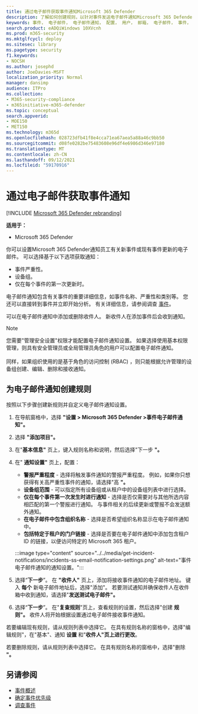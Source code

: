 ```yaml
---
title: 通过电子邮件获取事件通知Microsoft 365 Defender
description: 了解如何创建规则，以针对事件发送电子邮件通知Microsoft 365 Defender
keywords: 事件， 电子邮件， 电子邮件通知， 配置， 用户， 邮箱， 电子邮件， 事件， 分析， 响应
search.product: eADQiWindows 10XVcnh
ms.prod: m365-security
ms.mktglfcycl: deploy
ms.sitesec: library
ms.pagetype: security
f1.keywords:
- NOCSH
ms.author: josephd
author: JoeDavies-MSFT
localization_priority: Normal
manager: dansimp
audience: ITPro
ms.collection:
- M365-security-compliance
- m365initiative-m365-defender
ms.topic: conceptual
search.appverid:
- MOE150
- MET150
ms.technology: m365d
ms.openlocfilehash: 028723dfb41f8e4cca71ea67aea5a88a46c9bb50
ms.sourcegitcommit: d08fe0282be75483608e96df4e6986d346e97180
ms.translationtype: MT
ms.contentlocale: zh-CN
ms.lasthandoff: 09/12/2021
ms.locfileid: "59170916"
---
```

# <a name="get-incident-notifications-by-email"></a>通过电子邮件获取事件通知

[!INCLUDE [Microsoft 365 Defender rebranding](../includes/microsoft-defender.md)]


**适用于：**
- Microsoft 365 Defender

你可以设置Microsoft 365 Defender通知员工有关新事件或现有事件更新的电子邮件。 可以选择基于以下选项获取通知：

- 事件严重性。
- 设备组。
- 仅在每个事件的第一次更新时。

电子邮件通知包含有关事件的重要详细信息，如事件名称、严重性和类别等。 您还可以直接转到事件并立即开始分析。 有关详细信息，请参阅调查 [事件](investigate-incidents.md)。

可以在电子邮件通知中添加或删除收件人。 新收件人在添加事件后会收到通知。 

>[!NOTE]
>您需要"管理安全设置"权限才能配置电子邮件通知设置。 如果选择使用基本权限管理，则具有安全管理员或全局管理员角色的用户可以配置电子邮件通知。 <br> <br>
同样，如果组织使用的是基于角色的访问控制 (RBAC) ，则只能根据允许管理的设备组创建、编辑、删除和接收通知。

## <a name="create-a-rule-for-email-notifications"></a>为电子邮件通知创建规则

按照以下步骤创建新规则并自定义电子邮件通知设置。

1. 在导航窗格中，选择 **"设置 > Microsoft 365 Defender >事件电子邮件通知"。**
2. 选择 **"添加项目"。**
3. 在"**基本信息"** 页上，键入规则名称和说明，然后选择"下一步 **"。**
4. 在" **通知设置"** 页上，配置：
    - **警报严重程度** - 选择将触发事件通知的警报严重程度。 例如，如果你只想获得有关高严重性事件的通知，请选择"高 **"。**
    - **设备组范围** - 可以指定所有设备组或从租户中的设备组列表中进行选择。
    - **仅在每个事件第一次发生时进行通知** - 选择是否仅需要对与其他所选内容相匹配的第一个警报进行通知。 与事件相关的后续更新或警报不会发送额外通知。
    - **在电子邮件中包含组织名称** - 选择是否希望组织名称显示在电子邮件通知中。
    - **包括特定于租户的门户链接** - 选择是否要在电子邮件通知中添加包含租户 ID 的链接，以便访问特定的 Microsoft 365 租户。

    :::image type="content" source="../../media/get-incident-notifications/incidents-ss-email-notification-settings.png" alt-text="事件电子邮件通知的通知设置。":::

5. 选择“**下一步**”。 在 **"收件人"** 页上，添加将接收事件通知的电子邮件地址。 键入 **每个** 新电子邮件地址后，选择"添加"。 若要测试通知并确保收件人在收件箱中收到通知，请选择"**发送测试电子邮件"。** 
6. 选择“**下一步**”。 在"**复查规则**"页上，查看规则的设置，然后选择"创建 **规则"。** 收件人将开始根据设置通过电子邮件接收事件通知。

若要编辑现有规则，请从规则列表中选择它。 在具有规则名称的窗格中，选择"编辑规则"，在"基本"、通知 **设置** 和"**收件人"页上进行更改**。 

若要删除规则，请从规则列表中选择它。 在具有规则名称的窗格中，选择"删除 **"。**

## <a name="see-also"></a>另请参阅
- [事件概述](incidents-overview.md)
- [确定事件优先级](incident-queue.md)
- [调查事件](investigate-incidents.md)

